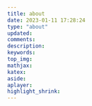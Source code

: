 ```yaml
---
title: about
date: 2023-01-11 17:28:24
type: "about"
updated:
comments:
description:
keywords:
top_img:
mathjax:
katex:
aside:
aplayer:
highlight_shrink:
---
```


